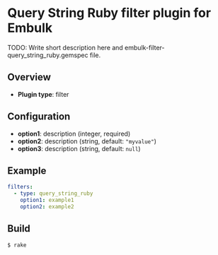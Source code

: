 # Query String Ruby filter plugin for Embulk

TODO: Write short description here and embulk-filter-query_string_ruby.gemspec file.

## Overview

* **Plugin type**: filter

## Configuration

- **option1**: description (integer, required)
- **option2**: description (string, default: `"myvalue"`)
- **option3**: description (string, default: `null`)

## Example

```yaml
filters:
  - type: query_string_ruby
    option1: example1
    option2: example2
```


## Build

```
$ rake
```
